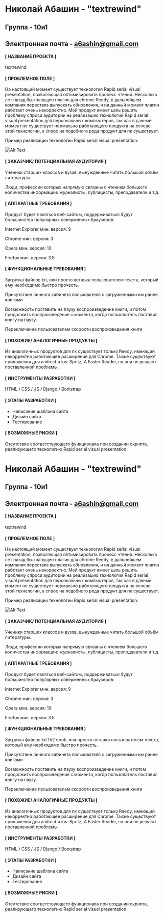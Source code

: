# Николай Абашин - "textrewind"
## Группа - 10и1
## Электронная почта - a6ashin@gmail.com

#### [ НАЗВАНИЕ ПРОЕКТА ]
textrewind
  
#### [ ПРОБЛЕМНОЕ ПОЛЕ ]
На настоящий момент существует технология Rapid serial visual presentation, позволяющая оптимизировать процесс чтения. Несколько лет назад был запущен плагин для chrome Reedy, в дальнейшем компания перестала выпускать обновления, и на данный момент плагин работает очень некорректно. Мой продукт имеет цель решить проблему спроса аудитории на реализацию технологии Rapid serial visual presentation для персональных компьютеров, так как в данный момент не существует нормально работающего продукта на основе этой технологии, а спрос на подобного рода продукт для пк существует.

Пример реализации технологии Rapid serial visual presentation:

![Alt Text](http://nifty.stanford.edu/2015/posera-speed-reader/img/spritz3.gif)
#### [ ЗАКАЗЧИК/ ПОТЕНЦИАЛЬНАЯ АУДИТОРИЯ ]
Ученики старших классов и вузов, вынужденные читать большой объём литературы.

Люди, профессии которых напрямую связаны с чтением большого количества информации: журналисты, публицисты, преподаватели и т.д.
  
#### [ АППАРАТНЫЕ ТРЕБОВАНИЯ ]
Продукт будет являться веб-сайтом, поддерживаться будут большинство популярных соверменных браузеров:

Internet Explorer мин. версия: 9

Chrome  мин. версия: 3

Opera  мин. версия: 10

Firefox  мин. версия: 3.5

#### [ ФУНКЦИОНАЛЬНЫЕ ТРЕБОВАНИЯ ]
Загрузка файлов txt, или просто вставка пользователем текста, который ему необходимо быстро прочесть.

Присутствие личного кабинета пользователя с загруженными им ранее книгами

Возможность поставить на паузу воспроизведение книги, и потом продолжить воспроизведение с момента, когда пользователь поставил книгу на паузу.

Переключение пользователем скорости воспроизведения книги

  
#### [ ПОХОЖИЕ/ АНАЛОГИЧНЫЕ ПРОДУКТЫ ]
Из аналогичных продуктов для пк существует только Reedy, имеющий некорректно работающее расширение для Chrome. Также существуют приложения для android и ios: Spritz, A Faster Reader, но они не решают поставленной проблемы.
  
#### [ ИНСТРУМЕНТЫ РАЗРАБОТКИ ]
HTML / CSS / JS / Django / Bootstrap 

#### [ ЭТАПЫ РАЗРАБОТКИ ]
- Написание шаблона сайта
- Дизайн сайта
- Тестирование
  
#### [ ВОЗМОЖНЫЕ РИСКИ ]
Отсутствие соответствующего функционала при создании скрипта, реализующего технологию Rapid serial visual presentation.
# Николай Абашин - "textrewind"
## Группа - 10и1
## Электронная почта - a6ashin@gmail.com

#### [ НАЗВАНИЕ ПРОЕКТА ]
textrewind
  
#### [ ПРОБЛЕМНОЕ ПОЛЕ ]
На настоящий момент существует технология Rapid serial visual presentation, позволяющая оптимизировать процесс чтения. Несколько лет назад был запущен плагин для chrome Reedy, в дальнейшем компания перестала выпускать обновления, и на данный момент плагин работает очень некорректно. Мой продукт имеет цель решить проблему спроса аудитории на реализацию технологии Rapid serial visual presentation для персональных компьютеров, так как в данный момент не существует нормально работающего продукта на основе этой технологии, а спрос на подобного рода продукт для пк существует.

Пример реализации технологии Rapid serial visual presentation:

![Alt Text](http://nifty.stanford.edu/2015/posera-speed-reader/img/spritz3.gif)
#### [ ЗАКАЗЧИК/ ПОТЕНЦИАЛЬНАЯ АУДИТОРИЯ ]
Ученики старших классов и вузов, вынужденные читать большой объём литературы.

Люди, профессии которых напрямую связаны с чтением большого количества информации: журналисты, публицисты, преподаватели и т.д.
  
#### [ АППАРАТНЫЕ ТРЕБОВАНИЯ ]
Продукт будет являться веб-сайтом, поддерживаться будут большинство популярных соверменных браузеров:

Internet Explorer мин. версия: 9

Chrome  мин. версия: 3

Opera  мин. версия: 10

Firefox  мин. версия: 3.5

#### [ ФУНКЦИОНАЛЬНЫЕ ТРЕБОВАНИЯ ]
Загрузка файлов txt fb2 epub, или просто вставка пользователем текста, который ему необходимо быстро прочесть.

Присутствие личного кабинета пользователя с загруженными им ранее книгами

Возможность поставить на паузу воспроизведение книги, и потом продолжить воспроизведение с момента, когда пользователь поставил книгу на паузу.

Переключение пользователем скорости воспроизведения книги

  
#### [ ПОХОЖИЕ/ АНАЛОГИЧНЫЕ ПРОДУКТЫ ]
Из аналогичных продуктов для пк существует только Reedy, имеющий некорректно работающее расширение для Chrome. Также существуют приложения для android и ios: Spritz, A Faster Reader, но они не решают поставленной проблемы.
  
#### [ ИНСТРУМЕНТЫ РАЗРАБОТКИ ]
HTML / CSS / JS / Django / Bootstrap 

#### [ ЭТАПЫ РАЗРАБОТКИ ]
- Написание шаблона сайта
- Дизайн сайта
- Тестирование
  
#### [ ВОЗМОЖНЫЕ РИСКИ ]
Отсутствие соответствующего функционала при создании скрипта, реализующего технологию Rapid serial visual presentation.
